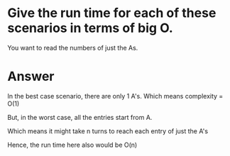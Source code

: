 # Give the run time for each of these scenarios in terms of big O.

You want to read the numbers of just the As.

# Answer

In the best case scenario, there are only 1 A's. Which means complexity = O(1)

But, in the worst case, all the entries start from A. 

Which means it might take n turns to reach each entry of just the A's

Hence, the run time here also would be O(n)